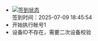 - [![签到状态](https://github.com/li5bo5/Cloud189-Actions/actions/workflows/main.yml/badge.svg?branch=main)](https://github.com/li5bo5/Cloud189-Actions/actions/workflows/main.yml) <br> 签到时间：2025-07-09 18:45:54
- 开始执行帐号1
- 设备ID不存在，需要二次设备校验
